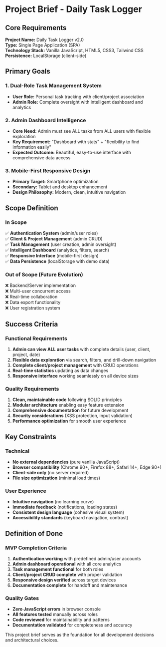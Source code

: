 # Project Brief - Daily Task Logger

## Core Requirements

**Project Name:** Daily Task Logger v2.0  
**Type:** Single Page Application (SPA)  
**Technology Stack:** Vanilla JavaScript, HTML5, CSS3, Tailwind CSS  
**Persistence:** LocalStorage (client-side)

## Primary Goals

### 1. Dual-Role Task Management System
- **User Role:** Personal task tracking with client/project association
- **Admin Role:** Complete oversight with intelligent dashboard and analytics

### 2. Admin Dashboard Intelligence
- **Core Need:** Admin must see ALL tasks from ALL users with flexible exploration
- **Key Requirement:** "Dashboard with stats" + "flexibility to find information easily"
- **Expected Outcome:** Beautiful, easy-to-use interface with comprehensive data access

### 3. Mobile-First Responsive Design
- **Primary Target:** Smartphone optimization
- **Secondary:** Tablet and desktop enhancement
- **Design Philosophy:** Modern, clean, intuitive navigation

## Scope Definition

### In Scope
✅ **Authentication System** (admin/user roles)  
✅ **Client & Project Management** (admin CRUD)  
✅ **Task Management** (user creation, admin oversight)  
✅ **Intelligent Dashboard** (analytics, filters, search)  
✅ **Responsive Interface** (mobile-first design)  
✅ **Data Persistence** (localStorage with demo data)

### Out of Scope (Future Evolution)
❌ Backend/Server implementation  
❌ Multi-user concurrent access  
❌ Real-time collaboration  
❌ Data export functionality  
❌ User registration system

## Success Criteria

### Functional Requirements
1. **Admin can view ALL user tasks** with complete details (user, client, project, date)
2. **Flexible data exploration** via search, filters, and drill-down navigation
3. **Complete client/project management** with CRUD operations
4. **Real-time statistics** updating as data changes
5. **Responsive interface** working seamlessly on all device sizes

### Quality Requirements
1. **Clean, maintainable code** following SOLID principles
2. **Modular architecture** enabling easy feature extension
3. **Comprehensive documentation** for future development
4. **Security considerations** (XSS protection, input validation)
5. **Performance optimization** for smooth user experience

## Key Constraints

### Technical
- **No external dependencies** (pure vanilla JavaScript)
- **Browser compatibility** (Chrome 90+, Firefox 88+, Safari 14+, Edge 90+)
- **Client-side only** (no server required)
- **File size optimization** (minimal load times)

### User Experience
- **Intuitive navigation** (no learning curve)
- **Immediate feedback** (notifications, loading states)
- **Consistent design language** (cohesive visual system)
- **Accessibility standards** (keyboard navigation, contrast)

## Definition of Done

### MVP Completion Criteria
1. **Authentication working** with predefined admin/user accounts
2. **Admin dashboard operational** with all core analytics
3. **Task management functional** for both roles
4. **Client/project CRUD complete** with proper validation
5. **Responsive design verified** across target devices
6. **Documentation complete** for handoff and maintenance

### Quality Gates
- **Zero JavaScript errors** in browser console
- **All features tested** manually across roles
- **Code reviewed** for maintainability and patterns
- **Documentation validated** for completeness and accuracy

This project brief serves as the foundation for all development decisions and architectural choices.